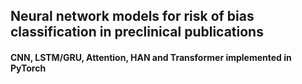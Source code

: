 ## Neural network models for risk of bias classification in preclinical publications
#### CNN, LSTM/GRU, Attention, HAN and Transformer implemented in PyTorch